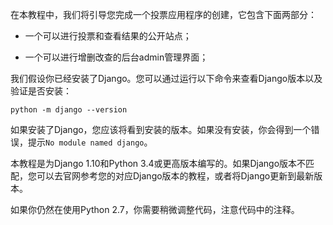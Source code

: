 在本教程中，我们将引导您完成一个投票应用程序的创建，它包含下面两部分：

* 一个可以进行投票和查看结果的公开站点；

* 一个可以进行增删改查的后台admin管理界面；

我们假设你已经安装了Django。您可以通过运行以下命令来查看Django版本以及验证是否安装：

```
python -m django --version
```

如果安装了Django，您应该将看到安装的版本。如果没有安装，你会得到一个错误，提示`No module named django`。

本教程是为Django 1.10和Python 3.4或更高版本编写的。如果Django版本不匹配，您可以去官网参考您的对应Django版本的教程，或者将Django更新到最新版本。

如果你仍然在使用Python 2.7，你需要稍微调整代码，注意代码中的注释。

